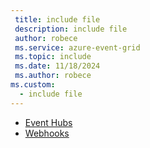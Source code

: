 ```yaml
---
 title: include file
 description: include file
 author: robece
 ms.service: azure-event-grid
 ms.topic: include
 ms.date: 11/18/2024
 ms.author: robece
ms.custom:
  - include file
---
```


- [Event Hubs](../namespace-handler-event-hubs.md)
- [Webhooks](../namespace-handler-webhook.md)
